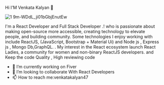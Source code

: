  Hi I'M Venkata Kalyan 👋
 
 ![1 9m-WDdL_ji01bGbjEnutEw](https://user-images.githubusercontent.com/69142651/93917610-d575ae80-fd28-11ea-88e6-a603d8562d6f.gif)

I'm a React Developer and Full Stack Developer .! who is passionate about making open-source more accessible, creating technology to elevate people, and building community. Some technologies I enjoy working with include ReactJS,  (JavaScript, Bootstrap + Material Ui) and  Node js , Express js , Mongo Db,GraphQL. . My interest in the React ecosystem  launch React Ladies, a community for women and non-binary ReactJS developers.
and Keep the code Quality , High reviewing code 


- 🔭 I’m currently working on Fiver
- 👯 I’m looking to collaborate With  React Developers 
- 📫 How to reach me:venkatakalyan47

